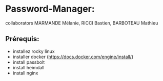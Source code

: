 # Password-Manager:

collaborators MARMANDE Mélanie, RICCI Bastien, BARBOTEAU Mathieu

## Prérequis:

- installez rocky linux
- installer docker (https://docs.docker.com/engine/install/)
- install passbolt
- install heimdall
- install nginx
